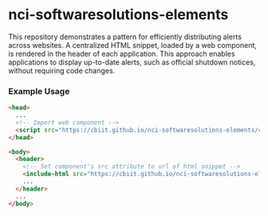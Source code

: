 # nci-softwaresolutions-elements

This repository demonstrates a pattern for efficiently distributing alerts across websites. A centralized HTML snippet, loaded by a web component, is rendered in the header of each application. This approach enables applications to display up-to-date alerts, such as official shutdown notices, without requiring code changes.

### Example Usage
```html
<head>
  ...
  <!-- Import web component -->
  <script src="https://cbiit.github.io/nci-softwaresolutions-elements/components/include-html.js"></script>
</head>

<body>
  <header>
    <!-- Set component's src attribute to url of html snippet -->
    <include-html src="https://cbiit.github.io/nci-softwaresolutions-elements/banners/government-shutdown-test.html"></include-html>
    ...
  </header>
  ...
</body>
```